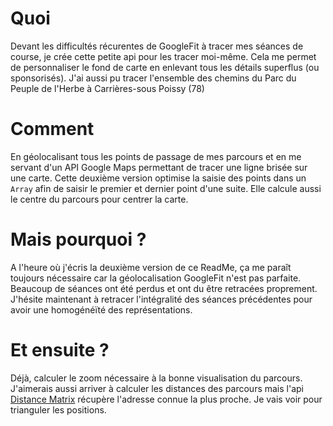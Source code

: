 # Quoi

Devant les difficultés récurentes de GoogleFit à tracer mes séances de course, je crée cette petite api pour les tracer moi-même.
Cela me permet de personnaliser le fond de carte en enlevant tous les détails superflus (ou sponsorisés).
J'ai aussi pu tracer l'ensemble des chemins du Parc du Peuple de l'Herbe à Carrières-sous Poissy (78)


# Comment

En géolocalisant tous les points de passage de mes parcours et en me servant d'un API Google Maps permettant de tracer une ligne brisée sur une carte. 
Cette deuxième version optimise la saisie des points dans un `Array` afin de saisir le premier et dernier point d'une suite. Elle calcule aussi le centre du parcours pour centrer la carte.


# Mais pourquoi ?

A l'heure où j'écris la deuxième version de ce ReadMe, ça me paraît toujours nécessaire car la géolocalisation GoogleFit n'est pas parfaite. Beaucoup de séances ont été perdus et ont du être retracées proprement.
J'hésite maintenant à retracer l'intégralité des séances précédentes pour avoir une homogénéïté des représentations.


# Et ensuite ?

Déjà, calculer le zoom nécessaire à la bonne visualisation du parcours.
J'aimerais aussi arriver à calculer les distances des parcours mais l'api [Distance Matrix](https://developers.google.com/maps/documentation/javascript/examples/distance-matrix) récupère l'adresse connue la plus proche. Je vais voir pour trianguler les positions.
